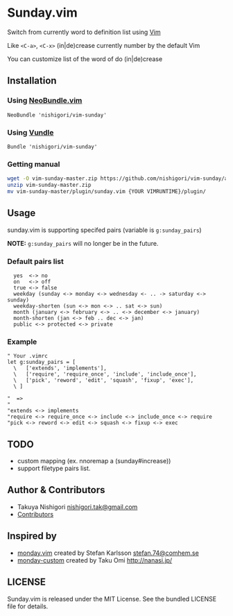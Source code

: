 Sunday.vim
==========

Switch from currently word to definition list using [Vim](http://vim.org/)

Like `<C-a>`, `<C-x>` (in|de)crease currently number by the default Vim

You can customize list of the word of do (in|de)crease


Installation
------------

### Using [NeoBundle.vim](https://github.com/Shougo/neobundle.vim)

```viml
NeoBundle 'nishigori/vim-sunday'
```

### Using [Vundle](https://github.com/gmarik/vundle)

```viml
Bundle 'nishigori/vim-sunday'
```

### Getting manual

```sh
wget -O vim-sunday-master.zip https://github.com/nishigori/vim-sunday/archive/master.zip
unzip vim-sunday-master.zip
mv vim-sunday-master/plugin/sunday.vim {YOUR VIMRUNTIME}/plugin/
```


Usage
-----

sunday.vim is supporting specifed pairs (variable is `g:sunday_pairs`)

**NOTE:** `g:sunday_pairs` will no longer be in the future.

### Default pairs list

```
  yes  <-> no
  on   <-> off
  true <-> false
  weekday (sunday <-> monday <-> wednesday <- .. -> saturday <-> sunday)
  weekday-shorten (sun <-> mon <-> .. sat <-> sun)
  month (january <-> february <-> .. <-> december <-> january)
  month-shorten (jan <-> feb .. dec <-> jan)
  public <-> protected <-> private
```

### Example

```viml
" Your .vimrc
let g:sunday_pairs = [
  \   ['extends', 'implements'],
  \   ['require', 'require_once', 'include', 'include_once'],
  \   ['pick', 'reword', 'edit', 'squash', 'fixup', 'exec'],
  \ ]

"  =>
"
"extends <-> implements
"require <-> require_once <-> include <-> include_once <-> require
"pick <-> reword <-> edit <-> squash <-> fixup <-> exec
```


TODO
----

* custom mapping (ex. nnoremap <Leader>a (sunday#increase))
* support filetype pairs list.


Author & Contributors
---------------------

* Takuya Nishigori <nishigori.tak@gmail.com>
* [Contributors](https://github.com/nishigori/vim-sunday/graphs/contributors)


Inspired by
-----------

* [monday.vim][] created by Stefan Karlsson <stefan.74@comhem.se>
* [monday-custom][] created by Taku Omi <http://nanasi.jp/>

[monday.vim]:       http://www.vim.org/scripts/script.php?script_id=1046
[monday-custom]:    http://nanasi.jp/articles/vim/monday_vim.html


LICENSE
-------

Sunday.vim is released under the MIT License. See the bundled LICENSE file for details.
